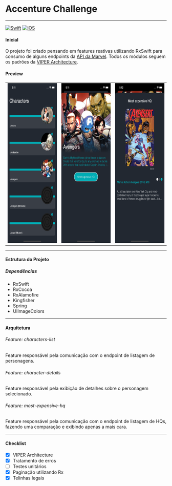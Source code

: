 # Accenture Challenge
---
[![Swift](https://img.shields.io/badge/Swift-5-orange.svg)](https://swift.org/blog/swift-5-released/)
[![iOS](https://img.shields.io/badge/iOS-10%2B-brightgreen.svg?style=flat)](https://support.apple.com/en-us/HT208011)

#### Inicial
O projeto foi criado pensando em features reativas utilizando RxSwift para consumo de alguns endpoints da [API da Marvel](https://developer.marvel.com/).
Todos os módulos seguem os padrões da [VIPER Architecture](https://medium.com/cr8resume/viper-architecture-for-ios-project-with-simple-demo-example-7a07321dbd29).


#### Preview
|  	|  	|  	|
|-	|-	|-	|
|<img src="/assets/characters-list.png" width="250" height="500"> | <img src="/assets/character-detail.png" width="250" height="500"> | <img src="/assets/most-expensive-hq.png" width="250" height="500">


---
#### Estrutura do Projeto
##### Dependências
- RxSwift
- RxCocoa
- RxAlamofire
- Kingfisher
- Spring
- UIImageColors
---

#### Arquitetura
###### Feature: characters-list
Feature responsável pela comunicação com o endpoint de listagem de personagens.

###### Feature: character-details
Feature responsável pela exibição de detalhes sobre o personagem selecionado.

###### Feature: most-expensive-hq
Feature responsável pela comunicação com o endpoint de listagem de HQs, fazendo uma comparação e exibindo apenas a mais cara.

---
#### Checklist
- [X] VIPER Architecture
- [X] Tratamento de erros
- [ ] Testes unitários
- [X] Paginação utilizando Rx
- [X] Telinhas legais
